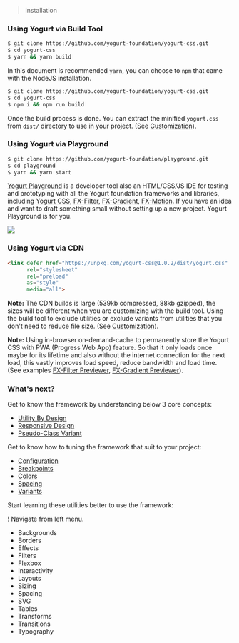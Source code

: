 > Installation

### Using Yogurt via Build Tool

```bash
$ git clone https://github.com/yogurt-foundation/yogurt-css.git
$ cd yogurt-css
$ yarn && yarn build
```

In this document is recommended `yarn`, you can choose to `npm` that came with the NodeJS installation.

```bash
$ git clone https://github.com/yogurt-foundation/yogurt-css.git
$ cd yogurt-css
$ npm i && npm run build
```

Once the build process is done. You can extract the  minified `yogurt.css` from `dist/` directory to use in your project. (See [Customization](../customization/configuration.md)).

### Using Yogurt via Playground

```bash
$ git clone https://github.com/yogurt-foundation/playground.git
$ cd playground
$ yarn && yarn start
```

[Yogurt Playground](https://github.com/yogurt-foundation/playground) is a developer tool also an HTML/CSS/JS IDE for testing and prototyping with all the Yogurt foundation frameworks and libraries, including [Yogurt CSS](https://github.com/yogurt-foundation/yogurt-css), [FX-Filter](https://github.com/yogurt-foundation/fx-filter), [FX-Gradient](https://github.com/yogurt-foundation/fx-gradient), [FX-Motion](https://github.com/yogurt-foundation/fx-motion). If you have an idea and want to draft something small without setting up a new project. Yogurt Playground is for you.

<y>
  <img class="w-full h-full rounded-lg"
       src="https://yogurt-css-documentation.netlify.com/assets/yogurt_playground_screenshot_01.png">
</y>

### Using Yogurt via CDN

```html
<link defer href="https://unpkg.com/yogurt-css@1.0.2/dist/yogurt.css" 
      rel="stylesheet"
      rel="preload"
      as="style"
      media="all">
```

**Note:** The CDN builds is large (539kb compressed, 88kb gzipped), the sizes will be different when you are customizing with the build tool. Using the build tool to exclude utilities or exclude variants from utilities that you don't need to reduce file size. (See [Customization](../customization/configuration.md)).

**Note:** Using in-browser on-demand-cache to permanently store the Yogurt CSS with PWA (Progress Web App) feature. So that it only loads once maybe for its lifetime and also without the internet connection for the next load, this vastly improves load speed, reduce bandwidth and load time. (See examples [FX-Filter Previewer](https://fx-filter-previewer.netlify.com/), [FX-Gradient Previewer](https://fx-gradient-previewer.netlify.com/)).

### What's next?

Get to know the framework by understanding below 3 core concepts:

- [Utility By Design](../core-concepts/utility-by-design.md)
- [Responsive Design](../core-concepts/responsive-design.md)
- [Pseudo-Class Variant](../core-concepts/pseudo-class-variants.md)

Get to know how to tuning the framework that suit to your project:

- [Configuration](../customization/configuration.md)
- [Breakpoints](../customization/breakpoints.md)
- [Colors](../customization/colors.md)
- [Spacing](../customization/spacing.md)
- [Variants](../customization/variants.md)

Start learning these utilities better to use the framework:

<y class="relative max-w-xxs mb-4 px-4 py-2 text-sm text-orange-600 bg-orange-200 border border-orange-300 rounded">
  <y class="mx-auto flex">
   <y class="flex justify-center items-center mr-2 p-1 w-5 h-5 font-semibold text-orange-200 bg-orange-500 rounded-full">
    !  
   </y>
   Navigate from left menu.
  </y>
</y>

<ul class="list-disc">
  <li>Backgrounds</li>
  <li>Borders</li>
  <li>Effects</li>
  <li>Filters</li>
  <li>Flexbox</li>
  <li>Interactivity</li>
  <li>Layouts</li>
  <li>Sizing</li>
  <li>Spacing</li>
  <li>SVG</li>
  <li>Tables</li>
  <li>Transforms</li>
  <li>Transitions</li>
  <li>Typography</li>
</ul>
